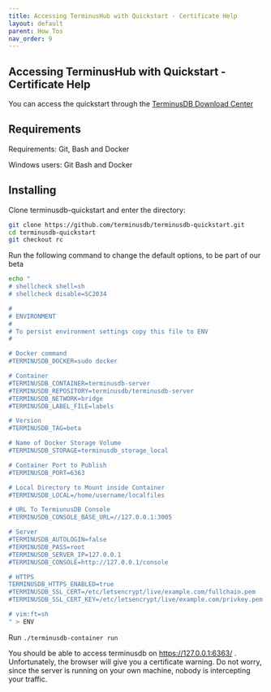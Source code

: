 ```yaml
---
title: Accessing TerminusHub with Quickstart - Certificate Help
layout: default
parent: How Tos
nav_order: 9
---
```

## Accessing TerminusHub with Quickstart - Certificate Help

You can access the quickstart through the [TerminusDB Download Center](https://terminusdb.com/hub/download)

## Requirements

Requirements: Git, Bash and Docker

Windows users: Git Bash and Docker

## Installing

Clone terminusdb-quickstart and enter the directory:

```bash
git clone https://github.com/terminusdb/terminusdb-quickstart.git
cd terminusdb-quickstart
git checkout rc
```

Run the following command to change the default options, to be part of our beta

```bash
echo "
# shellcheck shell=sh
# shellcheck disable=SC2034

#
# ENVIRONMENT
#
# To persist environment settings copy this file to ENV
#

# Docker command
#TERMINUSDB_DOCKER=sudo docker

# Container 
#TERMINUSDB_CONTAINER=terminusdb-server
#TERMINUSDB_REPOSITORY=terminusdb/terminusdb-server
#TERMINUSDB_NETWORK=bridge
#TERMINUSDB_LABEL_FILE=labels

# Version
#TERMINUSDB_TAG=beta

# Name of Docker Storage Volume
#TERMINUSDB_STORAGE=terminusdb_storage_local

# Container Port to Publish
#TERMINUSDB_PORT=6363

# Local Directory to Mount inside Container
#TERMINUSDB_LOCAL=/home/username/localfiles

# URL To TermiunusDB Console
#TERMINUSDB_CONSOLE_BASE_URL=//127.0.0.1:3005

# Server
#TERMINUSDB_AUTOLOGIN=false
#TERMINUSDB_PASS=root
#TERMINUSDB_SERVER_IP=127.0.0.1
#TERMINUSDB_CONSOLE=http://127.0.0.1/console

# HTTPS
TERMINUSDB_HTTPS_ENABLED=true
#TERMINUSDB_SSL_CERT=/etc/letsencrypt/live/example.com/fullchain.pem
#TERMINUSDB_SSL_CERT_KEY=/etc/letsencrypt/live/example.com/privkey.pem

# vim:ft=sh
" > ENV
```

Run `./terminusdb-container run`

You should be able to access terminusdb on https://127.0.0.1:6363/ . Unfortunately, the browser
will give you a certificate warning. Do not worry, since the server is running on your own machine, nobody
is intercepting your traffic.